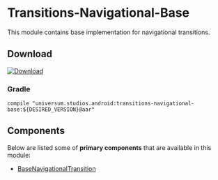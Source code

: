 Transitions-Navigational-Base
===============

This module contains base implementation for navigational transitions.

## Download ##
[![Download](https://api.bintray.com/packages/universum-studios/android/universum.studios.android%3Atransitions/images/download.svg)](https://bintray.com/universum-studios/android/universum.studios.android%3Atransitions/_latestVersion)

### Gradle ###

    compile "universum.studios.android:transitions-navigational-base:${DESIRED_VERSION}@aar"

## Components ##

Below are listed some of **primary components** that are available in this module:

- [BaseNavigationalTransition](https://github.com/universum-studios/android_transitions/blob/master/library-navigational-base/src/main/java/universum/studios/android/transition/BaseNavigationalTransition.java)
